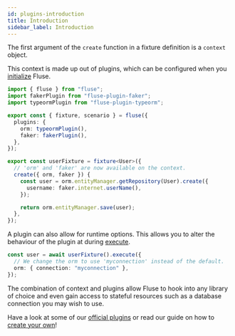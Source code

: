 ```yaml
---
id: plugins-introduction
title: Introduction
sidebar_label: Introduction
---
```


The first argument of the `create` function in a fixture definition is a `context` object.

This context is made up out of plugins, which can be configured when you [initialize](./initialize.md) Fluse.

```typescript
import { fluse } from "fluse";
import fakerPlugin from "fluse-plugin-faker";
import typeormPlugin from "fluse-plugin-typeorm";

export const { fixture, scenario } = fluse({
  plugins: {
    orm: typeormPlugin(),
    faker: fakerPlugin(),
  },
});

export const userFixture = fixture<User>({
  // 'orm' and 'faker' are now available on the context.
  create({ orm, faker }) {
    const user = orm.entityManager.getRepository(User).create({
      username: faker.internet.userName(),
    });

    return orm.entityManager.save(user);
  },
});
```

A plugin can also allow for runtime options. This allows you to alter the behaviour of the plugin at during [execute](./execute.md).

```typescript
const user = await userFixture().execute({
  // We change the orm to use 'myconnection' instead of the default.
  orm: { connection: "myconnection" },
});
```

The combination of context and plugins allow Fluse to hook into any library of choice and even gain access to stateful resources such as a database connection you may wish to use.

Have a look at some of our [official plugins](./plugin-faker.md) or read our guide on how to [create your own](./create-plugin)!
